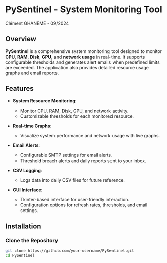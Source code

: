 # PySentinel - System Monitoring Tool

Clément GHANEME - 09/2024

## Overview

**PySentinel** is a comprehensive system monitoring tool designed to monitor **CPU**, **RAM**, **Disk**, **GPU**, and **network usage** in real-time. It supports configurable thresholds and generates alert emails when predefined limits are exceeded. The application also provides detailed resource usage graphs and email reports.

## Features

- **System Resource Monitoring**:  
  - Monitor CPU, RAM, Disk, GPU, and network activity.
  - Customizable thresholds for each monitored resource.
  
- **Real-time Graphs**:  
  - Visualize system performance and network usage with live graphs.
  
- **Email Alerts**:  
  - Configurable SMTP settings for email alerts.
  - Threshold breach alerts and daily reports sent to your inbox.
  
- **CSV Logging**:  
  - Logs data into daily CSV files for future reference.
  
- **GUI Interface**:  
  - Tkinter-based interface for user-friendly interaction.
  - Configuration options for refresh rates, thresholds, and email settings.

## Installation

### Clone the Repository

```bash
git clone https://github.com/your-username/PySentinel.git
cd PySentinel
